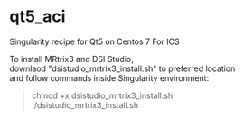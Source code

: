 # qt5_aci
Singularity recipe for Qt5 on Centos 7 For ICS

To install MRtrix3 and DSI Studio,  
downlaod "dsistudio_mrtrix3_install.sh" to preferred location  
and follow commands inside Singularity environment:
> chmod +x dsistudio_mrtrix3_install.sh  
> ./dsistudio_mrtrix3_install.sh
